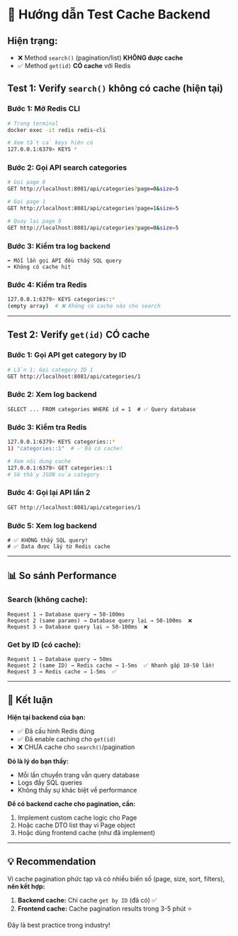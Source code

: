 # 🧪 Hướng dẫn Test Cache Backend

## Hiện trạng:

- ❌ Method `search()` (pagination/list) **KHÔNG được cache**
- ✅ Method `get(id)` **CÓ cache** với Redis

## Test 1: Verify `search()` không có cache (hiện tại)

### Bước 1: Mở Redis CLI

```bash
# Trong terminal
docker exec -it redis redis-cli

# Xem tất cả keys hiện có
127.0.0.1:6379> KEYS *
```

### Bước 2: Gọi API search categories

```bash
# Gọi page 0
GET http://localhost:8081/api/categories?page=0&size=5

# Gọi page 1
GET http://localhost:8081/api/categories?page=1&size=5

# Quay lại page 0
GET http://localhost:8081/api/categories?page=0&size=5
```

### Bước 3: Kiểm tra log backend

```
➡️ Mỗi lần gọi API đều thấy SQL query
➡️ Không có cache hit
```

### Bước 4: Kiểm tra Redis

```bash
127.0.0.1:6379> KEYS categories::*
(empty array)  # ❌ Không có cache nào cho search
```

---

## Test 2: Verify `get(id)` CÓ cache

### Bước 1: Gọi API get category by ID

```bash
# Lần 1: Gọi category ID 1
GET http://localhost:8081/api/categories/1
```

### Bước 2: Xem log backend

```
SELECT ... FROM categories WHERE id = 1  # ✅ Query database
```

### Bước 3: Kiểm tra Redis

```bash
127.0.0.1:6379> KEYS categories::*
1) "categories::1"  # ✅ Đã có cache!

# Xem nội dung cache
127.0.0.1:6379> GET categories::1
# Sẽ thấy JSON của category
```

### Bước 4: Gọi lại API lần 2

```bash
GET http://localhost:8081/api/categories/1
```

### Bước 5: Xem log backend

```
# ✅ KHÔNG thấy SQL query!
# ✅ Data được lấy từ Redis cache
```

---

## 📊 So sánh Performance

### Search (không cache):

```
Request 1 → Database query → 50-100ms
Request 2 (same params) → Database query lại → 50-100ms  ❌
Request 3 → Database query lại → 50-100ms  ❌
```

### Get by ID (có cache):

```
Request 1 → Database query → 50ms
Request 2 (same ID) → Redis cache → 1-5ms  ✅ Nhanh gấp 10-50 lần!
Request 3 → Redis cache → 1-5ms  ✅
```

---

## 🎯 Kết luận

**Hiện tại backend của bạn:**

- ✅ Đã cấu hình Redis đúng
- ✅ Đã enable caching cho `get(id)`
- ❌ CHƯA cache cho `search()`/pagination

**Đó là lý do bạn thấy:**

- Mỗi lần chuyển trang vẫn query database
- Logs đầy SQL queries
- Không thấy sự khác biệt về performance

**Để có backend cache cho pagination, cần:**

1. Implement custom cache logic cho Page<T>
2. Hoặc cache DTO list thay vì Page object
3. Hoặc dùng frontend cache (như đã implement)

---

## 💡 Recommendation

Vì cache pagination phức tạp và có nhiều biến số (page, size, sort, filters),
**nên kết hợp:**

1. **Backend cache:** Chỉ cache `get by ID` (đã có) ✅
2. **Frontend cache:** Cache pagination results trong 3-5 phút ⭐

Đây là best practice trong industry!
